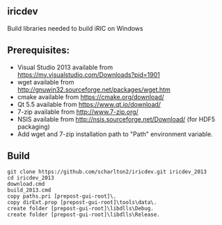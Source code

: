 ## iricdev

Build libraries needed to build iRIC on Windows

## Prerequisites:

* Visual Studio 2013 available from https://my.visualstudio.com/Downloads?pid=1901
* wget available from http://gnuwin32.sourceforge.net/packages/wget.htm
* cmake available from https://cmake.org/download/
* Qt 5.5 available from https://www.qt.io/download/
* 7-zip available from http://www.7-zip.org/
* NSIS available from http://nsis.sourceforge.net/Download/ (for HDF5 packaging)
* Add wget and 7-zip installation path to "Path" environment variable.

## Build

    git clone https://github.com/scharlton2/iricdev.git iricdev_2013
    cd iricdev_2013
    download.cmd
    build_2013.cmd
    copy paths.pri [prepost-gui-root]\.
    copy dirExt.prop [prepost-gui-root]\tools\data\.
    create folder [prepost-gui-root]\libdlls\Debug.
    create folder [prepost-gui-root]\libdlls\Release.
